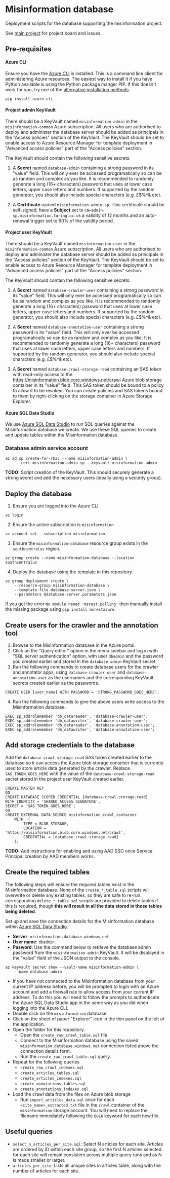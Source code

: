 # Misinformation database

Deployment scripts for the database supporting the misinformation project.

See [main project](https://github.com/alan-turing-institute/misinformation) for
project board and issues.

## Pre-requisites
#### Azure CLI
Ensure you have the [Azure CLI](https://docs.microsoft.com/en-us/cli/azure/) is
installed. This is a command line client for administering Azure resources. The
easiest way to install it if you have Python available is using the Python
package manger PIP. If this doesn't work for you, try one of the [alternative
installation methods](https://docs.microsoft.com/en-us/cli/azure/install-azure-cli).
```
pip install azure-cli
```

#### Project admin KeyVault
There should be a KeyVault named `misinformation-admin` in the
`misinformation-common` Azure subscription. All users who are authorised to
deploy and administer the database server should be added as principals in the
"Access policies" section of the KeyVault. The KeyVault should be set to enable
access to Azure Resource Manager for template deployment in "Advanced access
policies" part of the "Access policies" section.

The KeyVault should contain the following sensitive secrets.

1. A **Secret** named `database-admin` containing a strong password in its
"value" field. This will only ever be accessed programatically so can be as
random and complex as you like. It is recommended to randomly generate a long
(16+ characters) password that uses at lower case letters, upper case letters
and numbers. If supported by the random generator, you should also include
special characters (e.g. £$%^& etc).

2. A **Certificate** named `misinformation-admin-sp`. This certificate should be
self-signed, have a **Subject** set to `CN=admin-sp.misinformation.turing.ac.uk`
a validity of 12 months and an auto-renewal trigger set to 90% of the validity
period.

#### Project user KeyVault
There should be a KeyVault named `misinformation-user` in the
`misinformation-common` Azure subscription. All users who are authorised to
deploy and administer the database server should be added as principals in the
"Access policies" section of the KeyVault. The KeyVault should be set to enable
access to Azure Resource Manager for template deployment in "Advanced access
policies" part of the "Access policies" section.

The KeyVault should contain the following sensitive secrets.

1. A **Secret** named `database-crawler-user` containing a strong password in
its "value" field. This will only ever be accessed programatically so can be as
random and complex as you like. It is recommended to randomly generate a long
(16+ characters) password that uses at lower case letters, upper case letters
and numbers. If supported by the random generator, you should also include
special characters (e.g. £$%^& etc).

2. A **Secret** named `database-annotation-user` containing a strong password in
its "value" field. This will only ever be accessed programatically so can be as
random and complex as you like. It is recommended to randomly generate a long
(16+ characters) password that uses at lower case letters, upper case letters
and numbers. If supported by the random generator, you should also include
special characters (e.g. £$%^& etc).

3. A **Secret** named `database-crawl-storage-read` containing an SAS token with
read-only access to the https://misinformation.blob.core.windows.net/crawl
Azure blob storage container in its "value" field. This SAS token should be
bound to a policy to allow it to be revoked. You can create policies and
SAS tokens bound to them by right-clicking on the storage container in Azure
Storage Explorer.

#### Azure SQL Data Studio
We use [Azure SQL Data Studio](https://docs.microsoft.com/en-gb/sql/azure-data-studio/download)
to run SQL queries against the Misinformation database we create. We use these SQL
queries to create and update tables within the Misinformation database.

### Database admin service account

```
az ad sp create-for-rbac --name misinformation-admin \
     --cert misinformation-admin-sp --keyvault misinformation-admin
```

**TODO:** Script creation of the KeyVault. This should securely generate a
strong secret and add the necessary users (ideally using a security group).

## Deploy the database
1. Ensure you are logged into the Azure CLI.
```
az login
```
2. Ensure the active subscription is `misinformation`
```
az account set --subscription misinformation
```
3. Ensure the `misinformation-database` resource group exists in the
`southcentralus` region.
```
az group create --name misinformation-database --location southcentralus
```
4. Deploy the database using the template in this repository.
```
az group deployment create \
    --resource-group misinformation-database \
    --template-file database-server.json \
    --parameters @database-server.parameters.json
```
If you get the error `No module named 'msrest.polling'` then manually install
the missing package using `pip install msrestazure`.

## Create users for the crawler and the annotation tool
1. Browse to the Misinformation database in the Azure portal.
2. Click on the "Query editor" option in the menu sidebar and log in with  
"SQL server authentication" option, with user `dbadmin` and the password you
created earlier and stored in the `database-admin` KeyVault secret.
3. Run the following commands to create database users for the crawler and
   annotator apps, using `database-crawler-user` and
   `database-annotation-user` as the usernames and the corresponding
   KeyVault secrets created earlier as the passwords.
```
CREATE USER [user_name] WITH PASSWORD = 'STRONG_PASSWORD_GOES_HERE';
```
4. Run the following commands to give the above users write access to the
   Misinformation database.
```
EXEC sp_addrolemember 'db_datareader', 'database-crawler-user';
EXEC sp_addrolemember 'db_datawriter', 'database-crawler-user';
EXEC sp_addrolemember 'db_datareader', 'database-annotation-user';
EXEC sp_addrolemember 'db_datawriter', 'database-annotation-user';
```

## Add storage credentials to the database
Add the `database-crawl-storage-read` SAS token created earlier to the database
so it can access the Azure blob storage container that is currently used to
store article data generated by the crawler. Replace `SAS_TOKEN_GOES_HERE`
with the value of the `database-crawl-storage-read` secret stored in the
project user KeyVault created earlier.
```
CREATE MASTER KEY
GO
CREATE DATABASE SCOPED CREDENTIAL [database-crawl-storage-read]   
WITH IDENTITY = 'SHARED ACCESS SIGNATURE',
SECRET = 'SAS_TOKEN_GOES_HERE';
GO
CREATE EXTERNAL DATA SOURCE misinformation_crawl_container
    WITH  (
        TYPE = BLOB_STORAGE,
        LOCATION = 'https://misinformation.blob.core.windows.net/crawl',
        CREDENTIAL = [database-crawl-storage-read]  
    );
```

**TODO:** Add instructions for enabling and using AAD SSO once Service Principal
creation by AAD members works.

## Create the required tables
The following steps will ensure the required tables exist in the Misinformation
database. None of the `create_*_table.sql` scripts will overwrite or delete any
existing tables, so they are safe to re-run. corresponding `delete_*_table.sql`
scripts are provided to delete tables if this is required, though **this will
result in all the data stored in those tables being deleted**.

Set up and save the connection details for the Misinformation database within
[Azure SQL Data Studio](https://docs.microsoft.com/en-gb/sql/azure-data-studio/download).

- **Server**: `misinformation.database.windows.net`
- **User name**: `dbadmin`
- **Pasword**: Use the command below to retrieve the database admin password
from the `misinformation-admin` KeyVault. It will be displayed in the "value"
field of the JSON output to the console.
```
az keyvault secret show --vault-name misinformation-admin \
    --name database-admin
```
- If you have not connected to the Misinformation database from your current IP
address before, you will be prompted to login with an Azure account and add a
firewall rule to allow access from your current IP address. To do this you will
need to follow the prompts to authenticate the Azure SQL Data Studio app in the
same way as you did when logging into the Azure CLI.
- Double click on the `misinformation` database
- Click on the sheet of paper "Explorer" icon in the thin panel on the left of
the application.
- Open the folder for this repository.
  - Open the `create_raw_crawl_table.sql` file
  - Connect to the Misinformation database using the saved
`misinformation.database.windows.net` connection listed above the connection
details form.
  - Run the `create_raw_crawl_table.sql` query.
- Repeat for the following queries
  - `create_raw_crawl_indexes.sql`
  - `create_articles_tables.sql`
  - `create_articles_indexes.sql`
  - `create_annotations_tables.sql`
  - `create_annotations_indexes.sql`
- Load the crawl data from the files on Azure blob storage
  - Run `import_articles_data.sql` once for each `<site_name>_extracted.txt`
    file in the `crawl` container of the `misinformation` storage account. You
    will need to replace the filename immediately following the `BULK` keyword
    for each new file.

## Useful queries
- `select_n_articles_per_site.sql`: Select N articles for each site. Articles
  are ordered by ID within each site group, so the first N articles selected
  for each site will remain consistent across multiple query runs and as N is
  made smaller or larger.
- `articles_per_site`: Lists all unique sites in articles table, along with the
  number of articles for each site.
